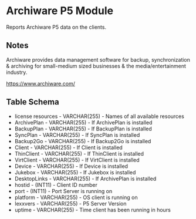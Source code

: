 Archiware P5 Module
====================

Reports Archiware P5 data on the clients.

Notes
-----

Archiware provides data management software for backup, synchronization & archiving for small-medium sized businesses & the media/entertainment industry.

https://www.archiware.com/

Table Schema
-----

* license resources  - VARCHAR(255) - Names of all available resources
* ArchivePlan        - VARCHAR(255) - If ArchivePlan is installed
* BackupPlan         - VARCHAR(255) - If BackupPlan is installed
* SyncPlan           - VARCHAR(255) - If SyncPlan is installed   
* Backup2Go          - VARCHAR(255) - If Backup2Go is installed
* Client             - VARCHAR(255) - If Client is installed
* ThinClient         - VARCHAR(255) - If ThinClient is installed
* VirtClient         - VARCHAR(255) - If VirtClient is installed
* Device             - VARCHAR(255) - If Device is installed
* Jukebox            - VARCHAR(255) - If Jukebox is installed
* DesktopLinks       - VARCHAR(255) - If ArchivePlan is installed
* hostid             - (INT11)      - Client ID number
* port               - (INT11)      - Port Server is running on
* platform           - VARCHAR(255) - OS client is running on
* lexxvers           - VARCHAR(255) - P5 Server Version
* uptime             - VARCHAR(255) - Time client has been running in hours
